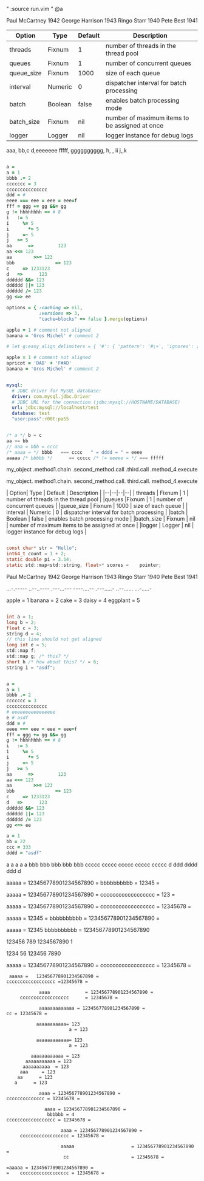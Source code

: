 " :source run.vim
" @a

Paul McCartney 1942
George Harrison 1943
Ringo Starr 1940
Pete Best 1941

| Option| Type | Default | Description |
|--|--|--|--|
| threads | Fixnum | 1 | number of threads in the thread pool |
|queues |Fixnum | 1 | number of concurrent queues |
|queue_size | Fixnum | 1000 | size of each queue |
|   interval | Numeric | 0 | dispatcher interval for batch processing |
|batch | Boolean | false | enables batch processing mode |
 |batch_size | Fixnum | nil | number of maximum items to be assigned at once |
 |logger | Logger | nil | logger instance for debug logs |

aaa,   bb,c
d,eeeeeee
fffff, gggggggggg,
h, ,           ii
j,,k

```ruby

a =
a = 1
bbbb .= 2
ccccccc = 3
ccccccccccccccc
ddd = #
eeee === eee = eee = eee=f
fff = ggg += gg &&= gg
g != hhhhhhhh == # 8
i   := 5
i     %= 5
i       *= 5
j     =~ 5
j   >= 5
aa      =>         123
aa <<= 123
aa        >>= 123
bbb               => 123
c     => 1233123
d   =>      123
dddddd &&= 123
dddddd ||= 123
dddddd /= 123
gg <=> ee

options = { :caching => nil,
            :versions => 3,
            "cache=blocks" => false }.merge(options)

apple = 1 # comment not aligned
banana = 'Gros Michel' # comment 2

# let g:easy_align_delimiters = { '#': { 'pattern': '#\+', 'ignores': ['String'] } }

apple = 1 # comment not aligned
apricot = 'DAD' + 'F#AD'
banana = 'Gros Michel' # comment 2

```

```yaml

mysql:
  # JDBC driver for MySQL database:
  driver: com.mysql.jdbc.Driver
  # JDBC URL for the connection (jdbc:mysql://HOSTNAME/DATABASE)
  url: jdbc:mysql://localhost/test
  database: test
  "user:pass":r00t:pa55

```
```c

/* a */ b = c
aa >= bb
// aaa = bbb = cccc
/* aaaa = */ bbbb   === cccc   " = dddd = " = eeee
aaaaa /* bbbbb */      == ccccc /* != eeeee = */ === fffff

```

my_object
      .method1.chain
    .second_method.call
      .third.call
     .method_4.execute

my_object.
      method1.chain.
    second_method.call.
      third.call.
     method_4.execute

   | Option| Type | Default | Description |
    |--|--|--|--|
       | threads | Fixnum | 1 | number of threads in the thread pool |
  |queues |Fixnum | 1 | number of concurrent queues |
   |queue_size | Fixnum | 1000 | size of each queue |
    |   interval | Numeric | 0 | dispatcher interval for batch processing |
       |batch | Boolean | false | enables batch processing mode |
   |batch_size | Fixnum | nil | number of maximum items to be assigned at once |
   |logger | Logger | nil | logger instance for debug logs |


```c

const char* str = "Hello";
int64_t count = 1 + 2;
static double pi = 3.14;
static std::map<std::string, float>* scores =    pointer;

```

Paul McCartney 1942
George Harrison 1943
Ringo Starr 1940
Pete Best 1941

...-.-----
..--..----
.---...---
----....--
.---.....-
..--......
...-.....-

  apple = 1
    banana = 2
      cake = 3
        daisy = 4
     eggplant = 5


```c

int a = 1;
long b = 2;
float c = 3;
string d = 4;
// this line should not get aligned
long int e = 5;
std::map f;
std::map g; /* this? */
short h /* how about this? */ = 6;
string i = "asdf";

```

```ruby

a =
a = 1
bbbb .= 2
ccccccc = 3
ccccccccccccccc
# eeeeeeeeeeeeeeee
e # asdf
ddd = #
eeee === eee = eee = eee=f
fff = ggg += gg &&= gg
g != hhhhhhhh == # 8
i   := 5
i     %= 5
i       *= 5
j     =~ 5
j   >= 5
aa      =>         123
aa <<= 123
aa        >>= 123
bbb               => 123
c     => 1233123
d   =>      123
dddddd &&= 123
dddddd ||= 123
dddddd /= 123
gg <=> ee

a = 1
bb = 22
ccc = 333
dddd = "asdf"

```

a a a a a
bbb bbb bbb bbb bbb
ccccc ccccc ccccc ccccc ccccc
  d ddd dddd ddd d

aaaaa = 123456778901234567890 =
bbbbbbbbbb = 12345 =

aaaaa = 123456778901234567890 =
cccccccccccccccccc = 123 =

aaaaa = 123456778901234567890 =
cccccccccccccccccc = 12345678 =

aaaaa = 12345 =
bbbbbbbbbb = 123456778901234567890       =

aaaaa =             12345
bbbbbbbbbb = 123456778901234567890

123456 789
1234567890 1

1234 56
123456 7890

 aaaaa = 123456778901234567890 =
     cccccccccccccccccc =       12345678 =

```
 aaaaa =   123456778901234567890 =
cccccccccccccccccc =12345678 =

            aaaa             = 123456778901234567890 =
     cccccccccccccccccc      = 12345678 =

            aaaaaaaaaaaaa = 123456778901234567890 =
cc = 12345678 =

           aaaaaaaaaaa= 123
                       a = 123

           aaaaaaaaaaaa= 123
                       a = 123

         aaaaaaaaaaaa = 123
       aaaaaaaaaaa = 123
      aaaaaaaaaa  = 123
     aaa     = 123
    aa      = 123
   a      = 123

            aaaa = 123456778901234567890 =
cccccccccccccc = 12345678 =

              aaaa = 123456778901234567890 =
               bbbbbb = 4
cccccccccccccccccc = 12345678 =

                    aaaa = 123456778901234567890 =
     cccccccccccccccccc = 12345678 =

                    aaaaa                     = 123456778901234567890 =
                     cc                       = 12345678 =

=aaaaa = 123456778901234567890 =
=    cccccccccccccccccc = 12345678 =

```


